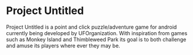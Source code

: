 # Project Untitled

Project Untitled is a point and click puzzle/adventure game for android currently being developed by UFOrganization. With inspiration from games such as Monkey Island and Thimbleweed Park its goal is to both challenge and amuse its players where ever they may be.
